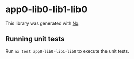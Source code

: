 # app0-lib0-lib1-lib0

This library was generated with [Nx](https://nx.dev).

## Running unit tests

Run `nx test app0-lib0-lib1-lib0` to execute the unit tests.
